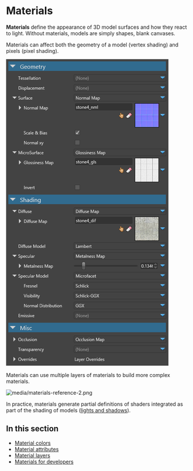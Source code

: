 # Materials

**Materials** define the appearance of 3D model surfaces and how they react to light. Without materials, models are simply shapes, blank canvases.

Materials can affect both the geometry of a model (vertex shading) and pixels (pixel shading).

![media/materials-reference-1.png](media/materials-reference-1.png) 

Materials can use multiple layers of materials to build more complex materials.

![media/materials-reference-2.png](media/materials-reference-2.png) 

In practice, materials generate partial definitions of shaders integrated as part of the shading of models ([lights and shadows](../lights-and-shadows/index.md)).

## In this section

- [Material colors](material-colors.md)
- [Material attributes](material-attributes.md)
- [Material layers](material-layers.md)
- [Materials for developers](materials-for-developers.md)